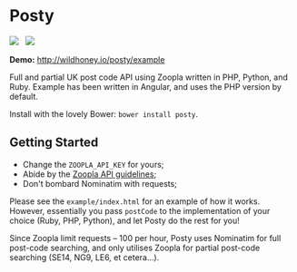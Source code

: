 Posty
========

<img src="https://badge.fury.io/js/posty.png" />
&nbsp;
<img src="https://badge.fury.io/bo/posty.png" />

**Demo:** http://wildhoney.io/posty/example

Full and partial UK post code API using Zoopla written in PHP, Python, and Ruby. Example has been written in Angular, and uses the PHP version by default.

Install with the lovely Bower: `bower install posty`.

Getting Started
--------

 * Change the `ZOOPLA_API_KEY` for yours;
 * Abide by the <a href="http://developer.zoopla.com/">Zoopla API guidelines</a>;
 * Don't bombard Nominatim with requests;

Please see the `example/index.html` for an example of how it works. However, essentially you pass `postCode` to the implementation of your choice (Ruby, PHP, Python), and let Posty do the rest for you!

Since Zoopla limit requests &ndash; 100 per hour, Posty uses Nominatim for full post-code searching, and only utilises Zoopla for partial post-code searching (SE14, NG9, LE6, et cetera...).